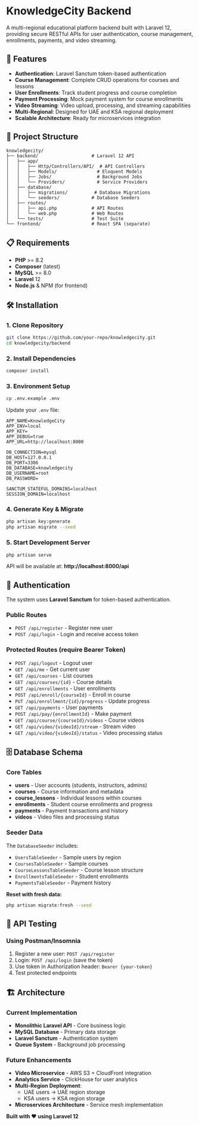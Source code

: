 # KnowledgeCity Backend

A multi-regional educational platform backend built with Laravel 12, providing secure RESTful APIs for user authentication, course management, enrollments, payments, and video streaming.

## 🚀 Features

- **Authentication**: Laravel Sanctum token-based authentication
- **Course Management**: Complete CRUD operations for courses and lessons
- **User Enrollments**: Track student progress and course completion
- **Payment Processing**: Mock payment system for course enrollments
- **Video Streaming**: Video upload, processing, and streaming capabilities
- **Multi-Regional**: Designed for UAE and KSA regional deployment
- **Scalable Architecture**: Ready for microservices integration

## 📁 Project Structure

```
knowledgecity/
├── backend/                    # Laravel 12 API
│   ├── app/
│   │   ├── Http/Controllers/API/  # API Controllers
│   │   ├── Models/               # Eloquent Models
│   │   ├── Jobs/                 # Background Jobs
│   │   └── Providers/            # Service Providers
│   ├── database/
│   │   ├── migrations/          # Database Migrations
│   │   └── seeders/            # Database Seeders
│   ├── routes/
│   │   ├── api.php             # API Routes
│   │   └── web.php             # Web Routes
│   └── tests/                  # Test Suite
└── frontend/                   # React SPA (separate)
```

## 📋 Requirements

- **PHP** >= 8.2
- **Composer** (latest)
- **MySQL** >= 8.0
- **Laravel** 12
- **Node.js** & NPM (for frontend)

## 🛠️ Installation

### 1. Clone Repository
```bash
git clone https://github.com/your-repo/knowledgecity.git
cd knowledgecity/backend
```

### 2. Install Dependencies
```bash
composer install
```

### 3. Environment Setup
```bash
cp .env.example .env
```

Update your `.env` file:
```env
APP_NAME=KnowledgeCity
APP_ENV=local
APP_KEY=
APP_DEBUG=true
APP_URL=http://localhost:8000

DB_CONNECTION=mysql
DB_HOST=127.0.0.1
DB_PORT=3306
DB_DATABASE=knowledgecity
DB_USERNAME=root
DB_PASSWORD=

SANCTUM_STATEFUL_DOMAINS=localhost
SESSION_DOMAIN=localhost
```

### 4. Generate Key & Migrate
```bash
php artisan key:generate
php artisan migrate --seed
```

### 5. Start Development Server
```bash
php artisan serve
```

API will be available at: **http://localhost:8000/api**

## 🔐 Authentication

The system uses **Laravel Sanctum** for token-based authentication.

### Public Routes
- `POST /api/register` - Register new user
- `POST /api/login` - Login and receive access token

### Protected Routes (require Bearer Token)
- `POST /api/logout` - Logout user
- `GET /api/me` - Get current user
- `GET /api/courses` - List courses
- `GET /api/courses/{id}` - Course details
- `GET /api/enrollments` - User enrollments
- `POST /api/enroll/{courseId}` - Enroll in course
- `PUT /api/enrollment/{id}/progress` - Update progress
- `GET /api/payments` - User payments
- `POST /api/pay/{enrollmentId}` - Make payment
- `GET /api/course/{courseId}/videos` - Course videos
- `GET /api/video/{videoId}/stream` - Stream video
- `GET /api/video/{videoId}/status` - Video processing status

## 🗄️ Database Schema

### Core Tables
- **users** - User accounts (students, instructors, admins)
- **courses** - Course information and metadata
- **course_lessons** - Individual lessons within courses
- **enrollments** - Student course enrollments and progress
- **payments** - Payment transactions and history
- **videos** - Video files and processing status

### Seeder Data
The `DatabaseSeeder` includes:
- `UsersTableSeeder` - Sample users by region
- `CoursesTableSeeder` - Sample courses
- `CourseLessonsTableSeeder` - Course lesson structure
- `EnrollmentsTableSeeder` - Student enrollments
- `PaymentsTableSeeder` - Payment history

**Reset with fresh data:**
```bash
php artisan migrate:fresh --seed
```

## 🧪 API Testing

### Using Postman/Insomnia
1. Register a new user: `POST /api/register`
2. Login: `POST /api/login` (save the token)
3. Use token in Authorization header: `Bearer {your-token}`
4. Test protected endpoints

## 🏗️ Architecture

### Current Implementation
- **Monolithic Laravel API** - Core business logic
- **MySQL Database** - Primary data storage
- **Laravel Sanctum** - Authentication system
- **Queue System** - Background job processing

### Future Enhancements
- **Video Microservice** - AWS S3 + CloudFront integration
- **Analytics Service** - ClickHouse for user analytics
- **Multi-Region Deployment**:
  - UAE users → UAE region storage
  - KSA users → KSA region storage
- **Microservices Architecture** - Service mesh implementation


**Built with ❤️ using Laravel 12**
